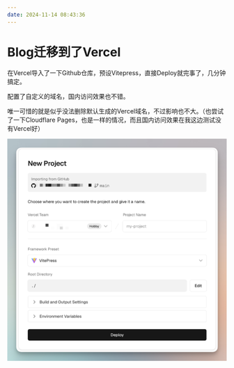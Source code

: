 ```yaml
---
date: 2024-11-14 08:43:36
---
```

# Blog迁移到了Vercel

在Vercel导入了一下Github仓库，预设Vitepress，直接Deploy就完事了，几分钟搞定。

配置了自定义的域名，国内访问效果也不错。

唯一可惜的就是似乎没法删除默认生成的Vercel域名，不过影响也不大。（也尝试了一下Cloudflare Pages，也是一样的情况，而且国内访问效果在我这边测试没有Vercel好）

![](assets/Blog迁移到了Vercel-202411140848.png)

<gitalk/>